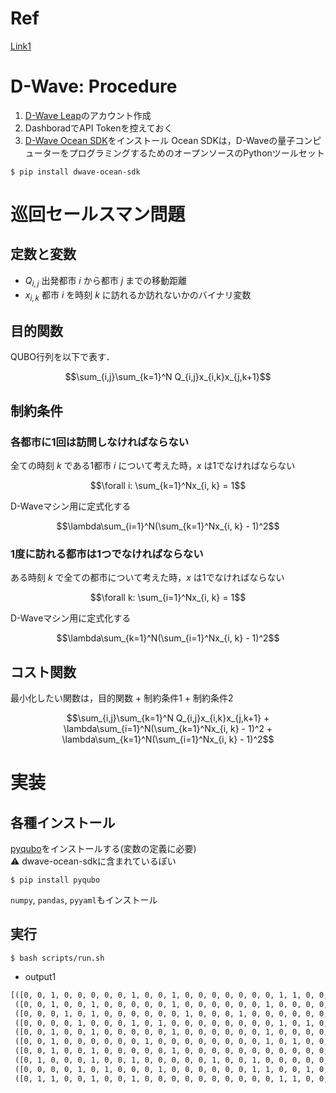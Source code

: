 # Ref
[Link1](https://leadinge.co.jp/rd/2021/06/21/966/)



# D-Wave: Procedure
1. [D-Wave Leap](https://cloud.dwavesys.com/leap/login/?next=/leap/)のアカウント作成
2. DashboradでAPI Tokenを控えておく
3. [D-Wave Ocean SDK](https://github.com/dwavesystems/dwave-ocean-sdk)をインストール
Ocean SDKは，D-Waveの量子コンピューターをプログラミングするためのオープンソースのPythonツールセット
```
$ pip install dwave-ocean-sdk
```
# 巡回セールスマン問題
## 定数と変数
- $Q_{i,j}$
出発都市 $i$ から都市 $j$ までの移動距離
- $x_{i,k}$
都市 $i$ を時刻 $k$ に訪れるか訪れないかのバイナリ変数

## 目的関数
QUBO行列を以下で表す．
```math
\sum_{i,j}\sum_{k=1}^N Q_{i,j}x_{i,k}x_{j,k+1}
```

## 制約条件
### 各都市に1回は訪問しなければならない
全ての時刻 $k$ である1都市 $i$ について考えた時，$x$ は1でなければならない
```math
\forall i:  \sum_{k=1}^Nx_{i, k} = 1
```
D-Waveマシン用に定式化する
```math
\lambda\sum_{i=1}^N(\sum_{k=1}^Nx_{i, k} - 1)^2
```

### 1度に訪れる都市は1つでなければならない
ある時刻 $k$ で全ての都市について考えた時，$x$ は1でなければならない
```math
\forall k: \sum_{i=1}^Nx_{i, k} = 1
```
D-Waveマシン用に定式化する
```math
\lambda\sum_{k=1}^N(\sum_{i=1}^Nx_{i, k} - 1)^2
```

## コスト関数
最小化したい関数は，目的関数 + 制約条件1 + 制約条件2
```math
\sum_{i,j}\sum_{k=1}^N Q_{i,j}x_{i,k}x_{j,k+1} + \lambda\sum_{i=1}^N(\sum_{k=1}^Nx_{i, k} - 1)^2 + \lambda\sum_{k=1}^N(\sum_{i=1}^Nx_{i, k} - 1)^2
```

# 実装
## 各種インストール
[pyqubo](https://pyqubo.readthedocs.io/en/latest/)をインストールする(変数の定義に必要)<br>
:warning: dwave-ocean-sdkに含まれているぽい
```
$ pip install pyqubo
```
`numpy`, `pandas`, `pyyaml`もインストール

## 実行
```
$ bash scripts/run.sh
```
- output1

```txt
[([0, 0, 1, 0, 0, 0, 0, 0, 1, 0, 0, 1, 0, 0, 0, 0, 0, 0, 0, 1, 1, 0, 0, 0, 0], -9900., 1, 0.  )
 ([0, 0, 1, 0, 0, 1, 0, 0, 0, 0, 0, 1, 0, 0, 0, 0, 0, 0, 1, 0, 0, 0, 0, 0, 1], -9890., 1, 0.  )
 ([0, 0, 0, 1, 0, 1, 0, 0, 0, 0, 0, 0, 1, 0, 0, 0, 1, 0, 0, 0, 0, 0, 0, 0, 1], -9870., 1, 0.  )
 ([0, 0, 0, 0, 1, 0, 0, 0, 1, 0, 1, 0, 0, 0, 0, 0, 0, 0, 0, 1, 0, 1, 0, 0, 0], -7880., 1, 0.  )
 ([0, 0, 1, 0, 0, 1, 0, 0, 0, 0, 0, 1, 0, 0, 0, 0, 0, 0, 1, 0, 0, 0, 0, 0, 1], -9890., 1, 0.04)
 ([0, 0, 1, 0, 0, 0, 0, 0, 0, 1, 0, 0, 0, 0, 0, 0, 0, 0, 1, 0, 1, 0, 0, 0, 0], -7900., 1, 0.04)
 ([0, 0, 1, 0, 0, 1, 0, 0, 0, 0, 0, 1, 0, 0, 0, 0, 0, 0, 0, 0, 0, 0, 0, 1, 1], -6910., 1, 0.  )
 ([0, 1, 0, 0, 0, 1, 0, 0, 1, 0, 0, 0, 0, 0, 1, 0, 0, 1, 0, 0, 0, 0, 0, 0, 1], -7830., 1, 0.04)
 ([0, 0, 0, 0, 1, 0, 1, 0, 0, 0, 1, 0, 0, 0, 0, 0, 0, 1, 1, 0, 0, 1, 0, 0, 0], -6860., 1, 0.04)
 ([0, 1, 1, 0, 0, 1, 0, 0, 1, 0, 0, 0, 0, 0, 0, 0, 0, 0, 0, 1, 1, 0, 0, 0, 0], -4840., 1, 0.  )]
```